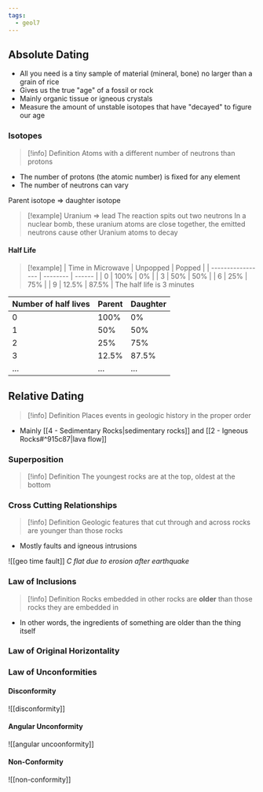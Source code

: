 ```yaml
---
tags:
  - geol7
---
```


## Absolute Dating

* All you need is a tiny sample of material (mineral, bone) no larger than a grain of rice
* Gives us the true "age" of a fossil or rock
* Mainly organic tissue or igneous crystals
* Measure the amount of unstable isotopes that have "decayed" to figure our age
### Isotopes

> [!info] Definition
> Atoms with a different number of neutrons than protons

* The number of protons (the atomic number) is fixed for any element
* The number of neutrons can vary

Parent isotope $\Rightarrow$ daughter isotope

> [!example]
> Uranium $\Rightarrow$ lead
> The reaction spits out two neutrons
> In a nuclear bomb, these uranium atoms are close together, the emitted neutrons cause other Uranium atoms to decay
#### Half Life

> [!example]
> | Time in Microwave | Unpopped | Popped |
> | ----------------- | -------- | ------ |
> | 0                 | 100%     | 0%     |
> | 3                 | 50%      | 50%    |
> | 6                 | 25%      | 75%    |
> | 9                 | 12.5%    | 87.5%  |
> The half life is 3 minutes

| Number of half lives | Parent | Daughter |
| -------------------- | ------ | -------- |
| 0                    | 100%   | 0%       |
| 1                    | 50%    | 50%      |
| 2                    | 25%    | 75%      |
| 3                    | 12.5%  | 87.5%    |
| …                  | …    | …      |


## Relative Dating

> [!info] Definition
> Places events in geologic history in the proper order

* Mainly [[4 - Sedimentary Rocks|sedimentary rocks]] and [[2 - Igneous Rocks#^915c87|lava flow]]
### Superposition

> [!info] Definition
> The youngest rocks are at the top, oldest at the bottom

### Cross Cutting Relationships

> [!info] Definition
> Geologic features that cut through and across rocks are younger than those rocks

* Mostly faults and igneous intrusions

![[geo time fault]]
*C flat due to erosion after earthquake*

### Law of Inclusions

> [!info] Definition
> Rocks embedded in other rocks are **older** than those rocks they are embedded in

* In other words, the ingredients of something are older than the thing itself

### Law of Original Horizontality

### Law of Unconformities

#### Disconformity
![[disconformity]]
#### Angular Unconformity
![[angular uncoonformity]]
#### Non-Conformity
![[non-conformity]]
